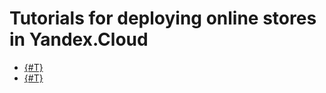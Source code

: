 # Tutorials for deploying online stores in Yandex.Cloud

* [{#T}](bitrix-shop.md)
* [{#T}](opencart.md)